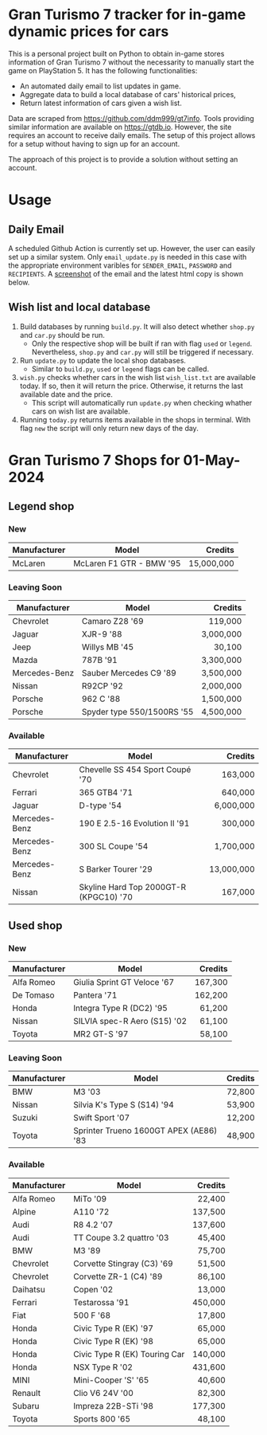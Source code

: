 # Gran Turismo 7 tracker for in-game dynamic prices for cars

This is a personal project built on Python to obtain in-game stores information of Gran Turismo 7 without the necessarity to manually start the game on PlayStation 5. It has the following functionalities:

- An automated daily email to list updates in game.
- Aggregate data to build a local database of cars' historical prices,
- Return latest information of cars given a wish list.

Data are scraped from https://github.com/ddm999/gt7info. Tools providing similar information are available on https://gtdb.io. However, the site requires an account to receive daily emails. The setup of this project allows for a setup without having to sign up for an account.

The approach of this project is to provide a solution without setting an account.

# Usage

## Daily Email

A scheduled Github Action is currently set up. However, the user can easily set up a similar system. Only `email_update.py` is needed in this case with the appropriate environment varibles for `SENDER_EMAIL`, `PASSWORD` and `RECIPIENTS`. A [screenshot](https://raw.githubusercontent.com/marcohoucheng/Gran-Turismo-7-Price-Tracker/main/data/email_screenshot.png) of the email and the latest html copy is shown below.

## Wish list and local database

1. Build databases by running `build.py`. It will also detect whether `shop.py` and `car.py` should be run.
    - Only the respective shop will be built if ran with flag `used` or `legend`. Nevertheless, `shop.py` and `car.py` will still be triggered if necessary.
2. Run `update.py` to update the local shop databases.
    - Similar to `build.py`, `used` or `legend` flags can be called.
3. `wish.py` checks whether cars in the wish list `wish_list.txt` are available today. If so, then it will return the price. Otherwise, it returns the last available date and the price.
    - This script will automatically run `update.py` when checking whather cars on wish list are available.
4. Running `today.py` returns items available in the shops in terminal. With flag `new` the script will only return new days of the day.


# Gran Turismo 7 Shops for 01-May-2024



## Legend shop

### New
 | Manufacturer | Model | Credits |
 | --- | --- | --: |
|McLaren|McLaren F1 GTR - BMW '95|15,000,000|

### Leaving Soon
 | Manufacturer | Model | Credits |
 | --- | --- | --: |
|Chevrolet|Camaro Z28 '69|119,000|
|Jaguar|XJR-9 '88|3,000,000|
|Jeep|Willys MB '45|30,100|
|Mazda|787B '91|3,300,000|
|Mercedes-Benz|Sauber Mercedes C9 '89|3,500,000|
|Nissan|R92CP '92|2,000,000|
|Porsche|962 C '88|1,500,000|
|Porsche|Spyder type 550/1500RS '55|4,500,000|

### Available
 | Manufacturer | Model | Credits |
 | --- | --- | --: |
|Chevrolet|Chevelle SS 454 Sport Coupé '70|163,000|
|Ferrari|365 GTB4 '71|640,000|
|Jaguar|D-type '54|6,000,000|
|Mercedes-Benz|190 E 2.5-16 Evolution II '91|300,000|
|Mercedes-Benz|300 SL Coupe '54|1,700,000|
|Mercedes-Benz|S Barker Tourer '29|13,000,000|
|Nissan|Skyline Hard Top 2000GT-R (KPGC10) '70|167,000|


## Used shop

### New
 | Manufacturer | Model | Credits |
 | --- | --- | --: |
|Alfa Romeo|Giulia Sprint GT Veloce '67|167,300|
|De Tomaso|Pantera '71|162,200|
|Honda|Integra Type R (DC2) '95|61,200|
|Nissan|SILVIA spec-R Aero (S15) '02|61,100|
|Toyota|MR2 GT-S '97|58,100|

### Leaving Soon
 | Manufacturer | Model | Credits |
 | --- | --- | --: |
|BMW|M3 '03|72,800|
|Nissan|Silvia K's Type S (S14) '94|53,900|
|Suzuki|Swift Sport '07|12,200|
|Toyota|Sprinter Trueno 1600GT APEX (AE86) '83|48,900|

### Available
 | Manufacturer | Model | Credits |
 | --- | --- | --: |
|Alfa Romeo|MiTo '09|22,400|
|Alpine|A110 '72|137,500|
|Audi|R8 4.2 '07|137,600|
|Audi|TT Coupe 3.2 quattro '03|45,400|
|BMW|M3 '89|75,700|
|Chevrolet|Corvette Stingray (C3) '69|51,500|
|Chevrolet|Corvette ZR-1 (C4) '89|86,100|
|Daihatsu|Copen '02|13,000|
|Ferrari|Testarossa '91|450,000|
|Fiat|500 F '68|17,800|
|Honda|Civic Type R (EK) '97|65,000|
|Honda|Civic Type R (EK) '98|65,000|
|Honda|Civic Type R (EK) Touring Car|140,000|
|Honda|NSX Type R '02|431,600|
|MINI|Mini-Cooper 'S' '65|40,600|
|Renault|Clio V6 24V '00|82,300|
|Subaru|Impreza 22B-STi '98|177,300|
|Toyota|Sports 800 '65|48,100|
